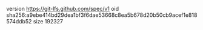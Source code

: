 version https://git-lfs.github.com/spec/v1
oid sha256:a9ebe414bd29dea1bf3f6dae53668c8ea5b678d20b50cb9acef1e818574ddb52
size 192327
